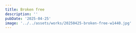 ```yaml
---
title: Broken free
description: ''
pubDate: '2025-04-25'
image: '../../assets/works/20250425-broken-free-w1440.jpg'
---
```

